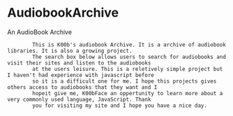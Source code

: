 # AudiobookArchive
 An AudioBook Archive

            This is K00b's audiobook Archive. It is a archive of audiobook libraries. It is also a growing project.
            The search box below allows users to search for audiobooks and visit their sites and listen to the audiobooks
            at the users leisure. This is a reletively simple project but I haven't had experience with javascript before
            so it is a difficult one for me. I hope this projects gives others access to audiobooks that they want and I 
            hopeit give me, K00bFace an oppertunity to learn more about a very commonly used language, JavaScript. Thank 
            you for visiting my site and I hope you have a nice day.
